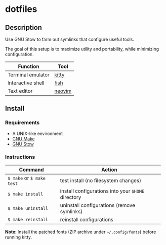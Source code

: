 # dotfiles

## Description

Use GNU Stow to farm out symlinks that configure useful tools.

The goal of this setup is to maximize utility and portability,
while minimizing configuration.

| Function          | Tool                                      |
|-------------------|-------------------------------------------|
| Terminal emulator | [kitty](https://sw.kovidgoyal.net/kitty/) |
| Interactive shell | [fish](https://fishshell.com/)            |
| Text editor       | [neovim](https://neovim.io/)              |

## Install

### Requirements

* A UNIX-like environment
* [GNU Make](https://www.gnu.org/software/make/)
* [GNU Stow](https://www.gnu.org/software/stow/)

### Instructions

| Command                   | Action                                             |
|---------------------------|----------------------------------------------------|
| `$ make` or `$ make test` | test install (no filesystem changes)               |
| `$ make install`          | install configurations into your `$HOME` directory |
| `$ make uninstall`        | uninstall configurations (remove symlinks)         |
| `$ make reinstall`        | reinstall configurations                           |

**Note**: Install the patched fonts (ZIP archive under `~/.config/fonts`) before running kitty.

